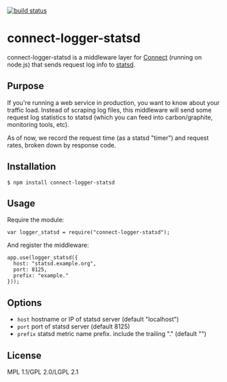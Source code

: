 [![build status](https://secure.travis-ci.org/fetep/connect-logger-statsd.png)](http://travis-ci.org/fetep/connect-logger-statsd)
# connect-logger-statsd
connect-logger-statsd is a middleware layer for [Connect](https://github.com/senchalabs/connect) (running on node.js) that sends request log info to [statsd](http://codeascraft.etsy.com/2011/02/15/measure-anything-measure-everything/).

## Purpose
If you're running a web service in production, you want to know about your traffic load. Instead of scraping log files, this middleware will send some request log statistics to statsd (which you can feed into carbon/graphite, monitoring tools, etc).

As of now, we record the request time (as a statsd "timer") and request rates, broken down by response code.

## Installation

    $ npm install connect-logger-statsd

## Usage

Require the module:

    var logger_statsd = require("connect-logger-statsd");

And register the middleware:

    app.use(logger_statsd({
      host: "statsd.example.org",
      port: 8125,
      prefix: "example."
    }));

## Options

   - `host`     hostname or IP of statsd server (default "localhost")
   - `port`     port of statsd server (default 8125)
   - `prefix`   statsd metric name prefix. include the trailing "."
                (default "")

## License

MPL 1.1/GPL 2.0/LGPL 2.1
